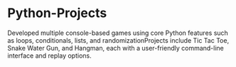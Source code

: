 # Python-Projects
Developed multiple console-based games using core Python features such as loops, conditionals, lists, and randomizationProjects include Tic Tac Toe, Snake Water Gun, and Hangman, each with a user-friendly command-line interface and replay options.
